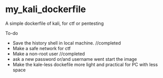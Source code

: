 # my_kali_dockerfile
A simple dockerfile of kali, for ctf or pentesting 


To-do
- Save the history shell in local machine. //completed
- Make a safe network for ctf
- Make a non-root user //completed
- ask a new password or/and username went start the image
- Make the kale-less dockefile more light and practical for PC with less space
